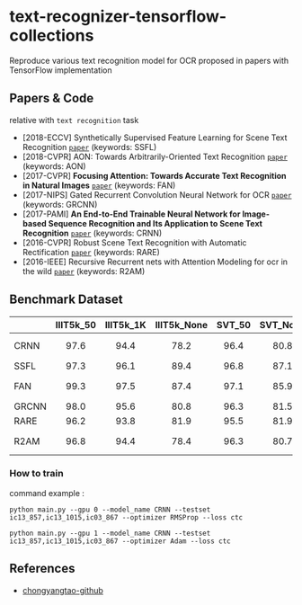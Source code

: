 # text-recognizer-tensorflow-collections

Reproduce various text recognition model for OCR proposed in papers with TensorFlow implementation

## Papers & Code

relative with `text recognition` task

- [2018-ECCV] Synthetically Supervised Feature Learning for Scene Text Recognition [`paper`](http://openaccess.thecvf.com/content_ECCV_2018/papers/Yang_Liu_Synthetically_Supervised_Feature_ECCV_2018_paper.pdf) (keywords: SSFL)
- [2018-CVPR] AON: Towards Arbitrarily-Oriented Text Recognition [`paper`](http://openaccess.thecvf.com/content_cvpr_2018/papers/Cheng_AON_Towards_Arbitrarily-Oriented_CVPR_2018_paper.pdf) (keywords: AON)
- [2017-CVPR] **Focusing Attention: Towards Accurate Text Recognition in Natural Images** [`paper`](https://arxiv.org/abs/1709.02054) (keywords: FAN)
- [2017-NIPS] Gated Recurrent Convolution Neural Network for OCR [`paper`](https://papers.nips.cc/paper/6637-gated-recurrent-convolution-neural-network-for-ocr.pdf) (keywords: GRCNN)
- [2017-PAMI] **An End-to-End Trainable Neural Network for Image-based Sequence Recognition and Its Application to Scene Text Recognition** [`paper`](https://arxiv.org/abs/1507.05717) (keywords: CRNN)
- [2016-CVPR] Robust Scene Text Recognition with Automatic Rectification [`paper`](https://arxiv.org/abs/1603.03915) (keywords:  RARE)
- [2016-IEEE] Recursive Recurrent nets with Attention Modeling for ocr in the wild [`paper`](https://arxiv.org/abs/1603.03101) (keywords: R2AM)



## Benchmark Dataset

|       | IIIT5k_50 | IIIT5k_1K | IIIT5k_None | SVT_50 | SVT_None | IC03_50 | IC03_full | IC03_50K | IC03_None |   IC13_857_None   | IC13_1015_None | IC15_None |
| ----- | :-------: | :-------: | :---------: | :----: | :------: | :-----: | :-------: | :------: | :-------: | :---------------: | :------------: | :-------: |
| CRNN  |   97.6    |   94.4    |    78.2     |  96.4  |   80.8   |  98.7   |   97.6    |   95.5   |   89.4    | 86.7 (from SSFL)  |      86.7      |     -     |
| SSFL  |   97.3    |   96.1    |    89.4     |  96.8  |   87.1   |  98.1   |   97.5    |    -     |   94.7    |       94.0        |       -        |     -     |
| FAN   |   99.3    |   97.5    |    87.4     |  97.1  |   85.9   |  99.2   |   97.3    |    -     |   94.2    | 93.9 (from SSFL)  |      93.3      |   70.6    |
| GRCNN |   98.0    |   95.6    |    80.8     |  96.3  |   81.5   |  98.8   |   97.8    |    -     |   91.2    |         -         |       -        |     -     |
| RARE  |   96.2    |   93.8    |    81.9     |  95.5  |   81.9   |  98.3   |   96.2    |    -     |   90.1    |    88.6 / 87.5    |       -        |     -     |
| R2AM  |   96.8    |   94.4    |    78.4     |  96.3  |   80.7   |  97.9   |   97.0    |    -     |   88.7    | 90.0 ( from SSFL) |      90.0      |     -     |





### How to train

command example : 
```
python main.py --gpu 0 --model_name CRNN --testset ic13_857,ic13_1015,ic03_867 --optimizer RMSProp --loss ctc
```

```
python main.py --gpu 1 --model_name CRNN --testset ic13_857,ic13_1015,ic03_867 --optimizer Adam --loss ctc
```



## References

- [chongyangtao-github](https://github.com/chongyangtao/Awesome-Scene-Text-Recognition)